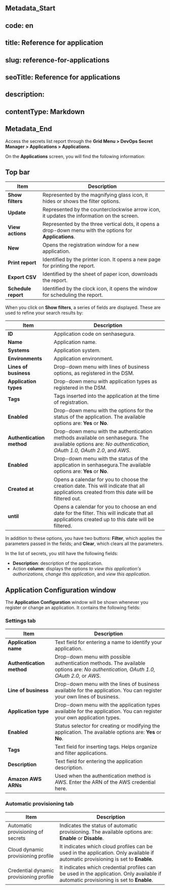 ## Metadata_Start 
## code: en
## title: Reference for application 
## slug: reference-for-applications 
## seoTitle: Reference for applications 
## description:  
## contentType: Markdown 
## Metadata_End
Access the secrets list report through the **Grid Menu > DevOps Secret Manager > Applications > Applications**.

On the **Applications** screen, you will find the following information:

## Top bar

| Item                   | Description                                                                                          |
| ---------------------- | ---------------------------------------------------------------------------------------------------- |
| **Show filters** | Represented by the magnifying glass icon, it hides or shows the filter options.                      |
| **Update**       | Represented by the counterclockwise arrow icon, it updates the information on the screen.            |
| **View actions** | Represented by the three vertical dots, it opens a drop-down menu with the options for **Applications**. |
| **New**          | Opens the registration window for a new application.                                                          |
| **Print report**      | Identified by the printer icon. It opens a new page for printing the report.                         |
| **Export CSV**        | Identified by the sheet of paper icon, downloads the report.                                         |
| **Schedule report**   | Identified by the clock icon, it opens the window for scheduling the report.                          |

When you click on **Show filters**, a series of fields are displayed. These are used to refine your search results by:

| Item                            | Description                                                                                                                                                  |
| ------------------------------- | ------------------------------------------------------------------------------------------------------------------------------------------------------------ |
| **ID**                    | Application code on senhasegura.                                                                                                                             |
| **Name**                  | Application name.                                                                                                                                            |
| **Systems**               | Application system.                                                                                                                                          |
| **Environments**          | Application environment.                                                                                                                                     |
| **Lines of business**     | Drop-down menu with lines of business options, as registered in the DSM.                                                                                     |
| **Application types**     | Drop-down menu with application types as registered in the DSM.                                                                                              |
| **Tags**                  | Tags inserted into the application at the time of registration.                                                                                              |
| **Enabled**               | Drop-down menu with the options for the status of the application. The available options are: **Yes** or **No**.                                  |
| **Authentication method** | Drop-down menu with the authentication methods available on senhasegura. The available options are: *No authentication, OAuth 1.0, OAuth 2.0*, and *AWS*. |
| **Enabled**               | Drop-down menu with the status of the application in senhasegura.The available options are: **Yes** or **No**.                                             |
| **Created at**            | Opens a calendar for you to choose the creation date. This will indicate that all applications created from this date will be filtered out.                  |
| **until**                 | Opens a calendar for you to choose an end date for the filter. This will indicate that all applications created up to this date will be filtered.            |

In addition to these options, you have two buttons: **Filter**, which applies the parameters passed in the fields; and **Clear**, which clears all the parameters.

In the list of secrets, you still have the following fields:

* **Description**: description of the application.
* Action **column**: displays the options *to view this application's authorizations, change this application*, and *view this application*.

## Application Configuration window

The **Application Configuration** window will be shown whenever you register or change an application. It contains the following fields:

### Settings tab

| Item                            | Description                                                                                                                               |
| ------------------------------- | ----------------------------------------------------------------------------------------------------------------------------------------- |
| **Application name**      | Text field for entering a name to identify your application.                                                                              |
| **Authentication method** | Drop-down menu with possible authentication methods. The available options are: *No authentication, OAuth 1.0, OAuth 2.0,* or *AWS*. |
| **Line of business**      | Drop-down menu with the lines of business available for the application. You can register your own lines of business.                     |
| **Application type**      | Drop-down menu with the application types available for the application. You can register your own application types.                     |
| **Enabled**               | Status selector for creating or modifying the application. The available options are: **Yes** or **No**.                       |
| **Tags**                  | Text field for inserting tags. Helps organize and filter applications.                                                                    |
| **Description**           | Text field for entering the application description.                                                                                      |
| **Amazon AWS ARNs**       | Used when the authentication method is AWS. Enter the ARN of the AWS credential here.                                                     |

### Automatic provisioning tab

| Item                                    | Description                                                                                                                            |
| --------------------------------------- | -------------------------------------------------------------------------------------------------------------------------------------- |
| Automatic provisioning of secrets       | Indicates the status of automatic provisioning. The available options are: **Enable** or **Disable**.                       |
| Cloud dynamic  provisioning profile     | It indicates which cloud profiles can be used in the application. Only available if automatic provisioning is set to **Enable.**  |
| Credential dynamic provisioning profile | It indicates which credential profiles can be used in the application. Only available if automatic provisioning is set to **Enable**. |